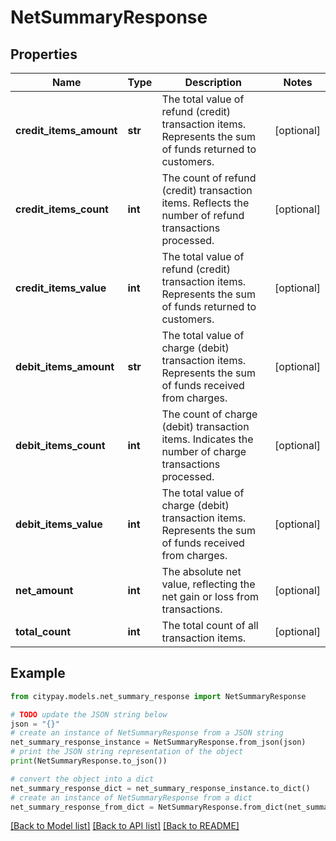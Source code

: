# NetSummaryResponse


## Properties

Name | Type | Description | Notes
------------ | ------------- | ------------- | -------------
**credit_items_amount** | **str** | The total value of refund (credit) transaction items. Represents the sum of funds returned to customers. | [optional] 
**credit_items_count** | **int** | The count of refund (credit) transaction items. Reflects the number of refund transactions processed. | [optional] 
**credit_items_value** | **int** | The total value of refund (credit) transaction items. Represents the sum of funds returned to customers. | [optional] 
**debit_items_amount** | **str** | The total value of charge (debit) transaction items. Represents the sum of funds received from charges. | [optional] 
**debit_items_count** | **int** | The count of charge (debit) transaction items. Indicates the number of charge transactions processed. | [optional] 
**debit_items_value** | **int** | The total value of charge (debit) transaction items. Represents the sum of funds received from charges. | [optional] 
**net_amount** | **int** | The absolute net value, reflecting the net gain or loss from transactions. | [optional] 
**total_count** | **int** | The total count of all transaction items. | [optional] 

## Example

```python
from citypay.models.net_summary_response import NetSummaryResponse

# TODO update the JSON string below
json = "{}"
# create an instance of NetSummaryResponse from a JSON string
net_summary_response_instance = NetSummaryResponse.from_json(json)
# print the JSON string representation of the object
print(NetSummaryResponse.to_json())

# convert the object into a dict
net_summary_response_dict = net_summary_response_instance.to_dict()
# create an instance of NetSummaryResponse from a dict
net_summary_response_from_dict = NetSummaryResponse.from_dict(net_summary_response_dict)
```
[[Back to Model list]](../README.md#documentation-for-models) [[Back to API list]](../README.md#documentation-for-api-endpoints) [[Back to README]](../README.md)


